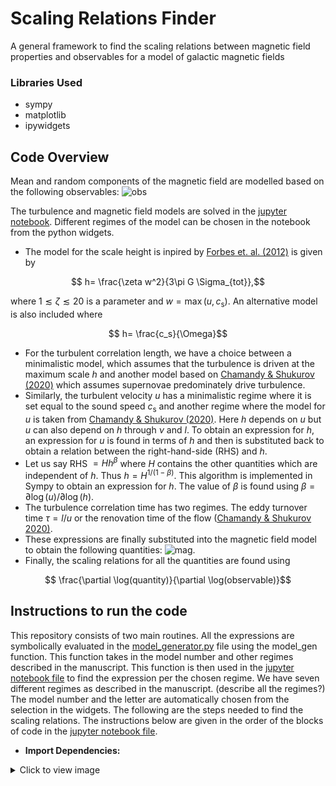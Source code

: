 # Scaling Relations Finder
A general framework to find the scaling relations between magnetic field properties and observables for a model of galactic magnetic fields
### Libraries Used
* sympy
* matplotlib
* ipywidgets
## Code Overview
Mean and random components of the magnetic field are modelled based on the following observables:
![obs](https://github.com/Rnazx/Scaling-Relations/assets/42196798/bb3e29fe-9bc9-4374-876b-fe5da0455514)

The turbulence and magnetic field models are solved in the [jupyter notebook](https://github.com/Rnazx/Scaling-Relations/blob/master/scaling_relations.ipynb). Different regimes of the model can be chosen in the notebook from the python widgets. 
* The model for the scale height is inpired by [Forbes et. al. (2012)](https://ui.adsabs.harvard.edu/abs/2012ApJ...754...48F/abstract) is given by
```math
  h= \frac{\zeta w^2}{3\pi G \Sigma_{tot}},
```
where $1\lesssim\zeta\lesssim20$ is a parameter and $w=\max(u,c_\mathrm{s})$.
An alternative model is also included where 
```math
  h= \frac{c_s}{\Omega}
```
* For the turbulent correlation length, we have a choice between a minimalistic model, which assumes that the turbulence is driven at the maximum scale $h$ and another model based on [Chamandy \& Shukurov (2020)](https://ui.adsabs.harvard.edu/abs/2020Galax...8...56C/abstract) which assumes supernovae predominately drive turbulence.
*  Similarly, the turbulent velocity $u$ has a minimalistic regime where it is set equal to the sound speed $c_\mathrm{s}$ and another regime where the model for $u$ is taken from [Chamandy \& Shukurov (2020)](https://ui.adsabs.harvard.edu/abs/2020Galax...8...56C/abstract). Here $h$ depends on $u$ but $u$ can also depend on $h$ through $\nu$ and $l$. To obtain an expression for $h$, an expression for $u$ is found in terms of $h$ and then is substituted back to obtain a relation between the right-hand-side (RHS) and $h$. 
* Let us say RHS $=Hh^\beta$ where $H$ contains the other quantities which are independent of $h$. Thus $h = H^{1/(1-\beta)}$. This algorithm is implemented in Sympy to obtain an expression for $h$. The value of $\beta$ is found using $\beta = \partial \log(u)/\partial \log(h)$.
* The turbulence correlation time has two regimes. The eddy turnover time $\tau = l/u$ or the renovation time of the flow ([Chamandy \& Shukurov 2020)](https://ui.adsabs.harvard.edu/abs/2020Galax...8...56C/abstract).
* These expressions are finally substituted into the magnetic field model to obtain the following quantities:
 ![mag](https://github.com/Rnazx/Scaling-Relations/assets/42196798/2abb8bf5-9a63-4916-9846-ff2a17305ef5).
* Finally, the scaling relations for all the quantities are found using 
```math
  \frac{\partial \log(quantity)}{\partial \log(observable)}
```
## Instructions to run the code
This repository consists of two main routines. All the expressions are symbolically evaluated in the [model_generator.py](https://github.com/Rnazx/Scaling-Relations/blob/master/model_generator.py) file using the model_gen function. This function takes in the model number and other regimes described in the manuscript. This function is then used in the [jupyter notebook file](scaling_relations.ipynb) to find the  expression per the chosen regime. We have seven different regimes as described in the manuscript. (describe all the regimes?)
The model number and the letter are automatically chosen from the selection in the widgets. The following are the steps needed to find the scaling relations. The instructions below are given in the order of the blocks of code in the [jupyter notebook file](scaling_relations.ipynb).
* **Import Dependencies:**
<details>
  <summary>Click to view image</summary>
  
  ![Image Alt Text](https://path-to-your-image-file.png)
  
</details>

